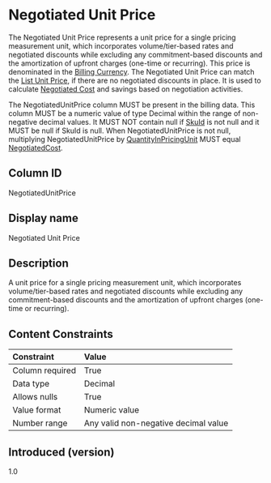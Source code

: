 # Negotiated Unit Price

The Negotiated Unit Price represents a unit price for a single pricing measurement unit, which incorporates volume/tier-based rates and negotiated discounts while excluding any commitment-based discounts and the amortization of upfront charges (one-time or recurring). This price is denominated in the  [Billing Currency](#billingcurrency). The Negotiated Unit Price can match the [List Unit Price](#listunitprice), if there are no negotiated discounts in place. It is used to calculate [Negotiated Cost](#negotiatedcost) and savings based on negotiation activities.

The NegotiatedUnitPrice column MUST be present in the billing data. This column MUST be a numeric value of type Decimal within the range of non-negative decimal values. It MUST NOT contain null if [SkuId](#skuid) is not null and it MUST be null if SkuId is null. When NegotiatedUnitPrice is not null, multiplying NegotiatedUnitPrice by [QuantityInPricingUnit](#quantityinpricingunit) MUST equal [NegotiatedCost](#negotiatedcost).

## Column ID

NegotiatedUnitPrice

## Display name

Negotiated Unit Price

## Description

A unit price for a single pricing measurement unit, which incorporates volume/tier-based rates and negotiated discounts while excluding any commitment-based discounts and the amortization of upfront charges (one-time or recurring).

## Content Constraints

| Constraint      | Value                                |
|:----------------|:-------------------------------------|
| Column required | True                                 |
| Data type       | Decimal                              |
| Allows nulls    | True                                 |
| Value format    | Numeric value                        |
| Number range    | Any valid non-negative decimal value |

## Introduced (version)

1.0
